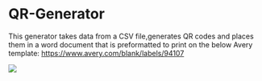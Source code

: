 # QR-Generator

This generator takes data from a CSV file,generates QR codes and places them in a word document that is preformatted to print on the below Avery template:
https://www.avery.com/blank/labels/94107

![](https://i.imgur.com/KinVb27.gif)
